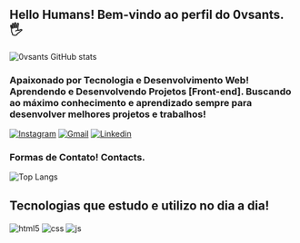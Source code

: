 ## Hello Humans! Bem-vindo ao perfil do 0vsants.🖐️
![0vsants GitHub stats](https://github-readme-stats.vercel.app/api?username=0vsants&show_icons=true&theme=radical)
### Apaixonado por Tecnologia e Desenvolvimento Web! Aprendendo e Desenvolvendo Projetos [Front-end]. Buscando ao máximo conhecimento e aprendizado sempre para desenvolver melhores projetos e trabalhos!

[![Instagram](https://img.shields.io/badge/Instagram-E4405F?style=for-the-badge&logo=instagram&logoColor=white)](https://instagram.com/ovsants)
[![Gmail](https://img.shields.io/badge/Gmail-D14836?style=for-the-badge&logo=gmail&logoColor=white)](santosc4uan@gmail.com)
[![Linkedin](https://img.shields.io/badge/LinkedIn-0077B5?style=for-the-badge&logo=linkedin&logoColor=white)](www.linkedin.com/in/cauã-santos-a37901259)
### Formas de Contato! Contacts.

![Top Langs](https://github-readme-stats.vercel.app/api/top-langs/?username=0vsants&size_weight=0.5&count_weight=0.5&theme=radical)

## Tecnologias que estudo e utilizo no dia a dia!

<div style="display: inline_block">
  <img align="center" alt="html5" src="https://img.shields.io/badge/HTML5-E34F26?style=for-the-badge&logo=html5&logoColor=white" />
  <img align="center" alt="css" src="https://img.shields.io/badge/CSS3-1572B6?style=for-the-badge&logo=css3&logoColor=white" />
  <img align="center" alt="js" src="https://img.shields.io/badge/JavaScript-F7DF1E?style=for-the-badge&logo=javascript&logoColor=black" />

</div><br/>


